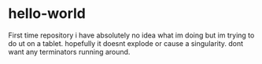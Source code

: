 # hello-world
First time repository 
i have absolutely no idea what im doing but im trying to do ut on a tablet. hopefully it doesnt explode or cause a singularity. dont want any terminators running around.
